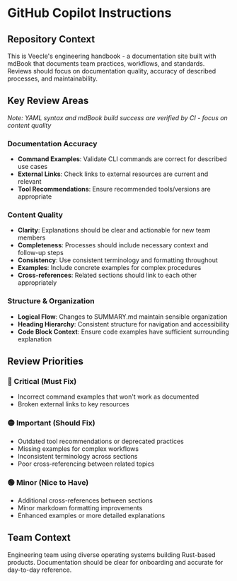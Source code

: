 # GitHub Copilot Instructions

## Repository Context
This is Veecle's engineering handbook - a documentation site built with mdBook that documents team practices, workflows, and standards.
Reviews should focus on documentation quality, accuracy of described processes, and maintainability.

## Key Review Areas
*Note: YAML syntax and mdBook build success are verified by CI - focus on content quality*

### Documentation Accuracy
- **Command Examples**: Validate CLI commands are correct for described use cases
- **External Links**: Check links to external resources are current and relevant
- **Tool Recommendations**: Ensure recommended tools/versions are appropriate

### Content Quality
- **Clarity**: Explanations should be clear and actionable for new team members
- **Completeness**: Processes should include necessary context and follow-up steps
- **Consistency**: Use consistent terminology and formatting throughout
- **Examples**: Include concrete examples for complex procedures
- **Cross-references**: Related sections should link to each other appropriately

### Structure & Organization
- **Logical Flow**: Changes to SUMMARY.md maintain sensible organization
- **Heading Hierarchy**: Consistent structure for navigation and accessibility
- **Code Block Context**: Ensure code examples have sufficient surrounding explanation

## Review Priorities

### 🔴 Critical (Must Fix)
- Incorrect command examples that won't work as documented
- Broken external links to key resources

### 🟡 Important (Should Fix)
- Outdated tool recommendations or deprecated practices
- Missing examples for complex workflows
- Inconsistent terminology across sections
- Poor cross-referencing between related topics

### 🟢 Minor (Nice to Have)
- Additional cross-references between sections
- Minor markdown formatting improvements
- Enhanced examples or more detailed explanations

## Team Context
Engineering team using diverse operating systems building Rust-based products.
Documentation should be clear for onboarding and accurate for day-to-day reference.
